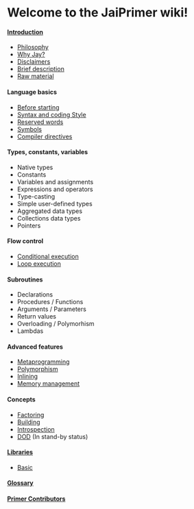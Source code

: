# Welcome to the JaiPrimer wiki!

#### [Introduction](./Introduction)
* [Philosophy](./Philosophy)
* [Why Jay?](./Why-Jai%3F)
* [Disclaimers](./Disclaimers)
* [Brief description](./Brief-description)
* [Raw material](./Raw-material)
 
#### Language basics

* [Before starting](./before-starting)
* [Syntax and coding Style](./syntax-and-coding-style)
* [Reserved words](./reserved-words)
* [Symbols](./symbols)
* [Compiler directives](./compiler-directives)

#### Types, constants, variables
* Native types
* Constants
* Variables and assignments
* Expressions and operators
* Type-casting
* Simple user-defined types
* Aggregated data types
* Collections data types
* Pointers

#### Flow control
* [Conditional execution](./conditional-execution)
* [Loop execution](./loop-execution)

#### Subroutines
* Declarations
* Procedures / Functions
* Arguments / Parameters
* Return values
* Overloading / Polymorhism
* Lambdas


#### Advanced features
* [Metaprogramming](./Metaprogramming)
* [Polymorphism](./Polymorphism)
* [Inlining](./Inlining)
* [Memory management](./memory-management)

#### Concepts
* [Factoring](./Factoring)
* [Building](./building-pipeline)
* [Introspection](./Introspection)
* [DOD](./data-orientation) (In stand-by status)

#### [Libraries](./Libraries)
* [Basic](./Libraries/#basic)

#### [Glossary](./Glossary)

#### [Primer Contributors](./Contributors)

